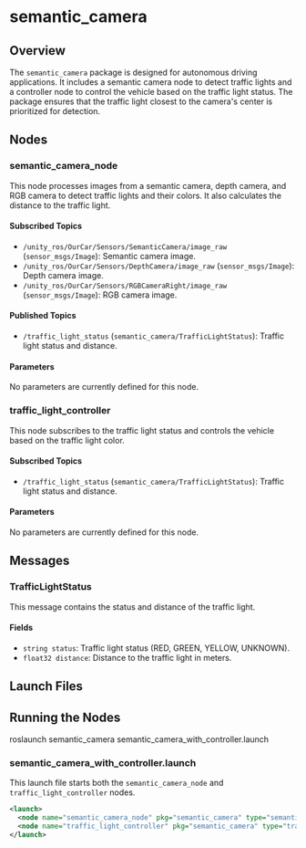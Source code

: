 # semantic_camera

## Overview

The `semantic_camera` package is designed for autonomous driving applications. It includes a semantic camera node to detect traffic lights and a controller node to control the vehicle based on the traffic light status. The package ensures that the traffic light closest to the camera's center is prioritized for detection.

## Nodes

### semantic_camera_node

This node processes images from a semantic camera, depth camera, and RGB camera to detect traffic lights and their colors. It also calculates the distance to the traffic light.

#### Subscribed Topics

- `/unity_ros/OurCar/Sensors/SemanticCamera/image_raw` (`sensor_msgs/Image`): Semantic camera image.
- `/unity_ros/OurCar/Sensors/DepthCamera/image_raw` (`sensor_msgs/Image`): Depth camera image.
- `/unity_ros/OurCar/Sensors/RGBCameraRight/image_raw` (`sensor_msgs/Image`): RGB camera image.

#### Published Topics

- `/traffic_light_status` (`semantic_camera/TrafficLightStatus`): Traffic light status and distance.

#### Parameters

No parameters are currently defined for this node.

### traffic_light_controller

This node subscribes to the traffic light status and controls the vehicle based on the traffic light color.

#### Subscribed Topics

- `/traffic_light_status` (`semantic_camera/TrafficLightStatus`): Traffic light status and distance.

#### Parameters

No parameters are currently defined for this node.

## Messages

### TrafficLightStatus

This message contains the status and distance of the traffic light.

#### Fields

- `string status`: Traffic light status (RED, GREEN, YELLOW, UNKNOWN).
- `float32 distance`: Distance to the traffic light in meters.

## Launch Files

## Running the Nodes

roslaunch semantic_camera semantic_camera_with_controller.launch

### semantic_camera_with_controller.launch

This launch file starts both the `semantic_camera_node` and `traffic_light_controller` nodes.


```xml
<launch>
  <node name="semantic_camera_node" pkg="semantic_camera" type="semantic_camera_node" output="screen" />
  <node name="traffic_light_controller" pkg="semantic_camera" type="traffic_light_controller" output="screen" />
</launch>

